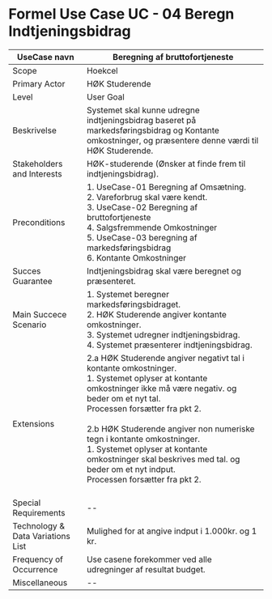 # Formel Use Case UC - 04 Beregn Indtjeningsbidrag


UseCase navn | Beregning af bruttofortjeneste | 
-------------| -------------------------------| 
Scope        | Hoekcel                       
Primary Actor| HØK Studerende    
Level        | User Goal
Beskrivelse  | Systemet skal kunne udregne indtjeningsbidrag baseret på markedsføringsbidrag og Kontante omkostninger, og præsentere denne værdi til HØK Studerende. 
Stakeholders and Interests | HØK-studerende (Ønsker at finde frem til indtjeningsbidrag).  
Preconditions | 1. UseCase-01 Beregning af Omsætning. <br> 2. Vareforbrug skal være kendt. <br> 3. UseCase-02 Beregning af bruttofortjeneste <br> 4. Salgsfremmende Omkostninger <br> 5. UseCase-03 beregning af markedsføringsbidrag <br> 6. Kontante Omkostninger  
Succes Guarantee | Indtjeningsbidrag skal være beregnet og præsenteret. 
Main Succece Scenario |   1. Systemet beregner markedsføringsbidraget. <br> 2. HØK Studerende angiver kontante omkostninger. <br> 3. Systemet udregner indtjeningsbidrag.<br> 4. Systemet præsenterer indtjeningsbidrag.<br>   
Extensions |2.a HØK Studerende angiver negativt tal i kontante omkostninger. <br> 1. Systemet oplyser at kontante omkostninger ikke må være negativ. og beder om et nyt tal. <br> Processen forsætter fra pkt 2. <br> <br> 2.b HØK Studerende angiver non numeriske tegn i kontante omkostninger. <br> 1. Systemet oplyser at kontante omkostninger skal beskrives med tal. og beder om et nyt indput.<br> Processen forsætter fra pkt 2. <br> <br>
Special Requirements | -- 
Technology & Data Variations List | Mulighed for at angive indput i 1.000kr. og 1 kr.  
Frequency of Occurrence | Use casene forekommer ved alle udregninger af resultat budget. 
Miscellaneous | -- 


